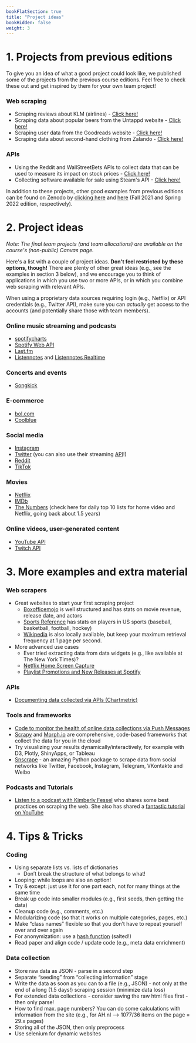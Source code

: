 ```yaml
---
bookFlatSection: true
title: "Project ideas"
bookHidden: false
weight: 3
---
```


# 1. Projects from previous editions
To give you an idea of what a good project could look like, we published some of the projects from the previous course editions. Feel free to check these out and get inspired by them for your own team project!

### Web scraping
- Scraping reviews about KLM (airlines) - [Click here!](https://zenodo.org/record/5902839/files/Airline%20reviews.zip?download=1)
- Scraping data about popular beers from the Untappd website - [Click here!](https://zenodo.org/record/5902839/files/Beer%20craft.zip?download=1)
- Scraping user data from the Goodreads website - [Click here!](https://zenodo.org/record/5902839/files/Goodreads.zip?download=1)
- Scraping data about second-hand clothing from Zalando  - [Click here!](https://zenodo.org/record/6641811/files/zalando.zip?download=1)
### APIs
- Using the Reddit and WallStreetBets APIs to collect data that can be used to measure its impact on stock prices - [Click here!](https://zenodo.org/record/5902839/files/Reddit%20api.zip?download=1)
- Collecting software available for sale using Steam's API - [Click here!](https://zenodo.org/record/6641811/files/steam_api.zip?download=1)

In addition to these projects, other good examples from previous editions can be found on Zenodo by [clicking here](https://zenodo.org/record/5902839#.YfAO02DTX0o) and [here](https://doi.org/10.5281/zenodo.6641811) (Fall 2021 and Spring 2022 edition, respectively).

# 2. Project ideas

*Note: The final team projects (and team allocations) are available on the course's (non-public) Canvas page.*

Here's a list with a couple of project ideas. __Don't feel restricted by these options, though!__ There are plenty of other great ideas (e.g., see the examples in section 3 below), and we encourage you to think of applications in which you use two or more APIs, or in which you combine web scraping with relevant APIs.

When using a proprietary data sources requiring login (e.g., Netflix) or API credentials (e.g., Twitter API), make sure you can *actually* get access to the accounts (and potentially share those with team members).



<!--Research Context

Skilling up in web scraping and APIs requires practice, and conducting a group project is a great way to learn more about any facet of data- or computer science. Choose one of the following questions to explore further or pitch your own one during one of the live meetings in the course!
-->

### Online music streaming and podcasts
- [spotifycharts](https://spotifycharts.com/regional)
- [Spotify Web API](https://developer.spotify.com/documentation/web-api/)
- [Last.fm](https://last.fm)
- [Listennotes](https://listennotes.com) and [Listennotes Realtime](https://listennotes.com/realtime)

<!--
- Potential research questions
  - Compare the rankings across countries throughout time (2017-2021)
      - How long do tracks typically stay in the top 200?
      - Are the Spotify top 200 charts similar to [YouTube Music charts](https://charts.youtube.com)?
      - What is the relative market share of music streaming in comparison to global figures?
      - Can tracks that fell off the track, bounce back and climb up the rankings again?
      - Do the total number of streams significantly fluctuate throughout time?
    - Can you find clusters of countries that share the same music taste?
-->

### Concerts and events
- [Songkick](https://www.songkick.com/developer)

### E-commerce
- [bol.com](bol.com)
- [Coolblue](coolblue.nl)
<!--
- Potential business questions
   - Are our tech products priced lower than our competitors?
   - Are the same products on sale at the same time?
   - Are customer reviews comparable across platforms?
   - How are products ordered by default?
-->

### Social media
- [Instagram](https://www.instagram.com)
- [Twitter](https://www.twitter.com) (you can also use their streaming [API](https://developer.twitter.com/en/docs)!)
- [Reddit](https://www.reddit.com/dev/api/)
- [TikTok](https://www.tiktok.com)

### Movies
- [Netflix](https://www.netflix.com/browse)
- [IMDb](https://www.imdb.com)
- [The Numbers](https://www.the-numbers.com/) (check here for daily top 10 lists for home video and Netflix, going back about 1.5 years)
<!--
- Potential research questions
  - Which movie genres are most popular, and are most likely to be trending?
  - Are Netflix originals promoted more often on the homescreen than other movies?
  - Are the highest rated movies also the ones most popular on Netflix?
-->

### Online videos, user-generated content
- [YouTube API](https://developers.google.com/youtube/v3)
- [Twitch API](https://dev.twitch.tv/docs/api)

<!--
- Potential research questions
  - What are the most popular types of YouTube channels in terms of views?
  - Did watchtime and views go up for these channels since the COVID-19 outbreak?
  - Do the channels with the most subscribers also earn the most? (e.g., see [Socialblade](https://socialblade.com/youtube/))
  - What factors play a role in determining the "Socialblade" channel grade?
  - How can you identify upcoming Youtubers that show great potential for an advertising partnership?
  - How does Twitch help creators earn money and build their fandom?
-->


# 3. More examples and extra material

### Web scrapers
- Great websites to start your first scraping project
  - [Boxofficemojo](https://boxofficemojo.com) is well structured and has stats on movie revenue, release date, and actors
  - [Sports Reference](https://www.sports-reference.com) has stats on players in US sports (baseball, basketball, football, hockey)
  - [Wikipedia](https://wikipedia.com) is also locally available, but keep your maximum retrieval frequency at 1 page per second.
- More advanced use cases
  - Ever tried extracting data from data widgets (e.g., like available at The New York Times)?
  - [Netflix Home Screen Capture](https://github.com/hannesdatta/data-netflix)
  - [Playlist Promotions and New Releases at Spotify](https://github.com/hannesdatta/data-spotify-playlists-releases)

### APIs
- [Documenting data collected via APIs (Chartmetric)](https://github.com/hannesdatta/data-spotify-playlist-ecosystem)

### Tools and frameworks
- [Code to monitor the health of online data collections via Push Messages](https://github.com/hannesdatta/healthmonitor)
- [Scrapy](https://scrapy.com) and [Morph.io](https://morph.io) are comprehensive, code-based frameworks that collect the data for you in the cloud
- Try visualizing your results dynamically/interactively, for example with D3, Plotly, ShinyApps, or Tableau
- [Snscrape]((https://github.com/JustAnotherArchivist/snscrape)) - an amazing Python package to scrape data from social networks like Twitter, Facebook, Instagram, Telegram, VKontakte and Weibo

### Podcasts and Tutorials
- [Listen to a podcast with Kimberly Fessel](https://realpython.com/podcasts/rpp/12/) who shares some best practices on scraping the web. She also has shared a [fantastic tutorial on YouTube](https://www.youtube.com/watch?v=RUQWPJ1T6Zc&t=190s)

# 4. Tips & Tricks

### Coding
- Using separate lists vs. lists of dictionaries
  - Don’t break the structure of what belongs to what!
- Looping: while loops are also an option!
- Try & except: just use it for one part each, not for many things at the same time
- Break up code into smaller modules (e.g., first seeds, then getting the data)
- Cleanup code (e.g., comments, etc.)
- Modularizing code (so that it works on multiple categories, pages, etc.)
- Make “class names” flexible so that you don’t have to repeat yourself over and over again
- For anonymization: use a [hash function](https://nitratine.net/blog/post/how-to-hash-passwords-in-python/) (salted!)
- Read paper and align code / update code (e.g., meta data enrichment)

### Data collection
- Store raw data as JSON - parse in a second step
- Separate “seeding” from “collecting information” stage
- Write the data as soon as you can to a file (e.g., JSON) - not only at the end of a long (1.5 days!) scraping session (minimize data loss)
- For extended data collections - consider saving the raw html files first - then only parse!
- How to find max. page numbers? You can do some calculations with information from the site (e.g., for AH.nl —> 1077/36 items on the page = 29.x pages)
- Storing all of the JSON, then only preprocess
- Use selenium for dynamic websites
